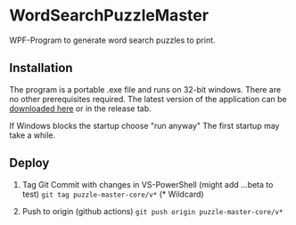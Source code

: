 # WordSearchPuzzleMaster
WPF-Program to generate word search puzzles to print.

## Installation
The program is a portable .exe file and runs on 32-bit windows. There are no other prerequisites required.
The latest version of the application can be [downloaded here](https://github.com/Ric1234567/PuzzleMaster/releases/download/puzzle-master-core%2Fv1.0.0/PuzzleMasterCore.exe) or in the release tab.

If Windows blocks the startup choose "run anyway" 
The first startup may take a while.

## Deploy
  1. Tag Git Commit with changes in VS-PowerShell (might add ...beta to test)
  ``` git tag puzzle-master-core/v* ``` (* Wildcard)
  
  2. Push to origin (github actions)
  ``` git push origin puzzle-master-core/v* ```
